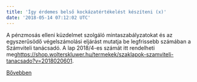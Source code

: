 ```yaml
---
title: 'Így érdemes belső kockázatértékelést készíteni (x)'
date: '2018-05-14 07:12:02 UTC'
---
```


A pénzmosás elleni küzdelmet szolgáló mintaszabályzatokat és az egyszerűsödő végelszámolási eljárást mutatja be legfrissebb számában a Számviteli tanácsadó. A lap 2018/4-es számát itt rendelheti meg<https://shop.wolterskluwer.hu/termekek/szaklapok-szamviteli-tanacsado?v=2018020601>.


[Bővebben](https://ift.tt/2GehwJY)
